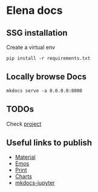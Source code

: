 # Elena docs

## SSG installation

Create a virtual env 
```
pip install -r requirements.txt
```

## Locally browse Docs

```
mkdocs serve -a 0.0.0.0:8000
```

## TODOs

Check [project](https://github.com/orgs/Pasta-fantasia/projects/1/views/1)

## Useful links to publish

- [Material](https://squidfunk.github.io/mkdocs-material/getting-started/)
- [Emos](https://gist.github.com/rxaviers/7360908)
- [Print](https://timvink.github.io/mkdocs-print-site-plugin/print_page.html)
- [Charts](https://timvink.github.io/mkdocs-charts-plugin/usage/)
- [mkdocs-jupyter](https://github.com/danielfrg/mkdocs-jupyter)



